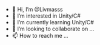 - 👋 Hi, I’m @Livmasss
- 👀 I’m interested in Unity/C#
- 🌱 I’m currently learning Unity/C#
- 💞️ I’m looking to collaborate on ...
- 📫 How to reach me ...

<!---
Livmasss/Livmasss is a ✨ special ✨ repository because its `README.md` (this file) appears on your GitHub profile.
You can click the Preview link to take a look at your changes.
--->
